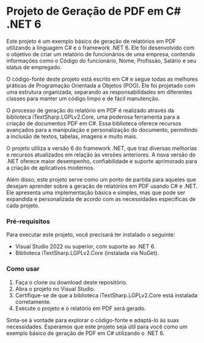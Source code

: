 # Projeto de Geração de PDF em C# .NET 6
Este projeto é um exemplo básico de geração de relatórios em PDF utilizando a linguagem C# e o framework .NET 6. Ele foi desenvolvido com o objetivo de criar um relatório de funcionários de uma empresa, contendo informações como o Código do funcionário, Nome, Profissão, Salário e seu status de empregado.

O código-fonte deste projeto está escrito em C# e segue todas as melhores práticas de Programação Orientada a Objetos (POO). Ele foi projetado com uma estrutura organizada, separando as responsabilidades em diferentes classes para manter um código limpo e de fácil manutenção.

O processo de geração do relatório em PDF é realizado através da biblioteca iTextSharp.LGPLv2.Core, uma poderosa ferramenta para a criação de documentos PDF em C#. Essa biblioteca oferece recursos avançados para a manipulação e personalização do documento, permitindo a inclusão de textos, tabelas, imagens e muito mais.

O projeto utiliza a versão 6 do framework .NET, que traz diversas melhorias e recursos atualizados em relação às versões anteriores. A nova versão do .NET oferece maior desempenho, confiabilidade e suporte aprimorado para a criação de aplicativos modernos.

Além disso, este projeto serve como um ponto de partida para aqueles que desejam aprender sobre a geração de relatórios em PDF usando C# e .NET. Ele apresenta uma implementação básica e simples, mas que pode ser expandida e personalizada de acordo com as necessidades específicas de cada projeto.

### Pré-requisitos
Para executar este projeto, você precisará ter instalado o seguinte:

* Visual Studio 2022 ou superior, com suporte ao .NET 6.
* Biblioteca iTextSharp.LGPLv2.Core (instalada via NuGet).

### Como usar
1. Faça o clone ou download deste repositório.
2. Abra o projeto no Visual Studio.
3. Certifique-se de que a biblioteca iTextSharp.LGPLv2.Core está instalada corretamente.
4. Execute o projeto e o relatório em PDF será gerado.

Sinta-se à vontade para explorar o código-fonte e adaptá-lo às suas necessidades. Esperamos que este projeto seja útil para você como um exemplo básico de geração de PDF em C# utilizando o .NET 6.
